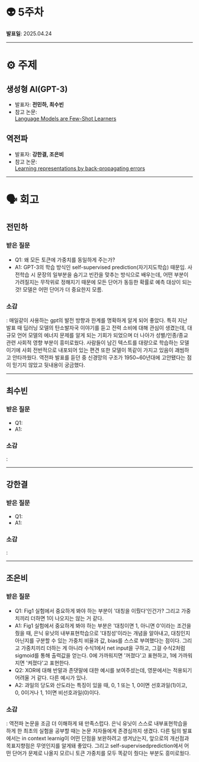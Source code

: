 # 👽 5주차

**발표일**: 2025.04.24

---

# ⚙️ 주제
## 생성형 AI(GPT-3)
- 발표자: **전민하, 최수빈**  
- 참고 논문:  
[Language Models are Few-Shot Learners](https://arxiv.org/pdf/2005.14165)

## 역전파  
- 발표자: **강한결, 조은비**  
- 참고 논문:  
[Learning representations by back-propagating errors](http://www.cs.utoronto.ca/~hinton/absps/naturebp.pdf)

---

# 🗣️ 회고
## 전민하  
### 받은 질문  
   - Q1: 왜 모든 토큰에 가중치를 동일하게 주는가?
   - A1: GPT-3의 학습 방식인 self-supervised prediction(자기지도학습) 때문임. 사전학습 시 문장의 일부분을 숨기고 빈칸을 맞추는 방식으로 배우는데, 어떤 부분이 가려질지는 무작위로 정해지기 때문에 모든 단어가 동등한 확률로 예측 대상이 되는 것! 모델은 어떤 단어가 더 중요한지 모름.

### 소감  
   : 매일같이 사용하는 gpt의 발전 방향과 한계를 명확하게 알게 되어 좋았다. 특히 지난 발표 때 딥러닝 모델의 탄소발자국 이야기를 듣고 전력 소비에 대해 관심이 생겼는데, 대규모 언어 모델의 에너지 문제를 알게 되는 기회가 되었으며 더 나아가 성별/인종/종교 관련 사회적 영향 부분이 흥미로웠다. 사람들이 남긴 텍스트를 대량으로 학습하는 모델이기에 사회 전반적으로 내포되어 있는 편견 또한 모델이 똑같이 가지고 있음이 괘씸하고 안타까웠다. 역전파 발표를 듣던 중 신경망의 구조가 1950~60년대에 고안됐다는 점이 믿기지 않았고 뒷내용이 궁금했다.
   
----

## 최수빈
### 받은 질문  
   - Q1:
   - A1:  

### 소감  
   :   
   
---
## 강한결
### 받은 질문  
   - Q1:
   - A1:  

### 소감  
   :   
   
---

## 조은비
### 받은 질문  
   - Q1: Fig1 실험에서 중요하게 봐야 하는 부분이 '대칭을 이뤘다'인건가? 그리고 가중치끼리 더하면 1이 나오지는 않는 거 같다.
   - A1: Fig1 실험에서 중요하게 봐야 하는 부분은 '대칭이면 1, 아니면 0'이라는 조건을 줬을 때, 은닉 유닛의 내부표현학습으로 '대칭성'이라는 개념을 알아내고, 대칭인지 아닌지를 구분할 수 있는 가중치 비율과 값, bias를 스스로 부여했다는 점이다. 그리고 가중치끼리 더하는 게 아니라 수식1에서 net input을 구하고, 그걸 수식2처럼 sigmoid를 통해 출력값을 얻는다. 0에 가까워지면 '꺼졌다'고 표현하고, 1에 가까워지면 '켜졌다'고 표현한다.
   - Q2: XOR에 대해 반말과 존댓말에 대한 예시를 보여주셨는데, 영문에서는 적용되기 어려울 거 같다. 다른 예시가 있나.
   - A2: 과일의 당도와 산도라는 특징이 있을 때, 0, 1 또는 1, 0이면 선호과일(1)이고, 0, 0이거나 1, 1이면 비선호과일(0)이다. 

### 소감  
   : 역전파 논문을 조금 더 이해하게 돼 만족스럽다. 은닉 유닛이 스스로 내부표현학습을 하게 한 최초의 실험을 공부할 때는 논문 저자들에게 존경심까지 생겼다. 다른 팀의 발표에서는 in context learnig이 어떤 단점을 보완하려고 생겨났는지, 앞으로의 개선점과 목표지향점은 무엇인지를 알게돼 좋았다. 그리고 self-supervisedprediction에서 어떤 단어가 문제로 나올지 모르니 토큰 가중치를 모두 똑같이 줬다는 부분도 흥미로웠다.  
